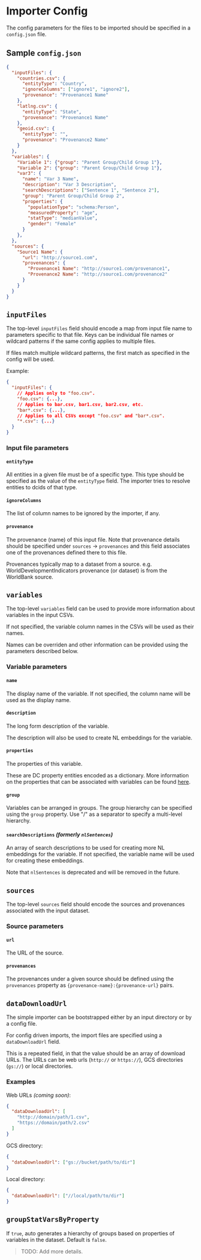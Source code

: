 # Importer Config

The config parameters for the files to be imported should be specified in a `config.json` file.

## Sample `config.json`

```json
{
  "inputFiles": {
    "countries.csv": {
      "entityType": "Country",
      "ignoreColumns": ["ignore1", "ignore2"],
      "provenance": "Provenance1 Name"
    },
    "latlng.csv": {
      "entityType": "State",
      "provenance": "Provenance1 Name"
    },
    "geoid.csv": {
      "entityType": "",
      "provenance": "Provenance2 Name"
    }
  },
  "variables": {
    "Variable 1": {"group": "Parent Group/Child Group 1"},
    "Variable 2": {"group": "Parent Group/Child Group 1"},
    "var3": {
      "name": "Var 3 Name",
      "description": "Var 3 Description",
      "searchDescriptions": ["Sentence 1", "Sentence 2"],
      "group": "Parent Group/Child Group 2",
      "properties": {
        "populationType": "schema:Person",
        "measuredProperty": "age",
        "statType": "medianValue",
        "gender": "Female"
      }
    },
  },
  "sources": {
    "Source1 Name": {
      "url": "http://source1.com",
      "provenances": {
        "Provenance1 Name": "http://source1.com/provenance1",
        "Provenance2 Name": "http://source1.com/provenance2"
      }
    }
  }
}
```

## `inputFiles`

The top-level `inputFiles` field should encode a map from input file name to parameters specific to that file.
Keys can be individual file names or wildcard patterns if the same config applies to multiple files.

If files match multiple wildcard patterns, the first match as specified in the config will be used.

Example:

```json
{
  "inputFiles": {
    // Applies only to "foo.csv".
    "foo.csv": {...},
    // Applies to bar.csv, bar1.csv, bar2.csv, etc.
    "bar*.csv": {...},
    // Applies to all CSVs except "foo.csv" and "bar*.csv".
    "*.csv": {...}
  }
}
```

### Input file parameters

#### `entityType`

All entities in a given file must be of a specific type. This type should be
specified as the value of the `entityType` field. The importer tries to resolve
entities to dcids of that type.

#### `ignoreColumns`

The list of column names to be ignored by the importer, if any.

#### `provenance`

The provenance (name) of this input file. 
Note that provenance details should be specified under `sources` -> `provenances` 
and this field associates one of the provenances defined there to this file.

Provenances typically map to a dataset from a source.
e.g. WorldDevelopmentIndicators provenance (or dataset) is from the WorldBank source.

## `variables`

The top-level `variables` field can be used to provide more information about variables 
in the input CSVs.

If not specified, the variable column names in the CSVs will be used as their names.

Names can be overriden and other information can be provided using the parameters described below.

### Variable parameters

#### `name`

The display name of the variable.
If not specified, the column name will be used as the display name.

#### `description`

The long form description of the variable.

The description will also be used to create NL embeddings for the variable.

#### `properties`

The properties of this variable.

These are DC property entities encoded as a dictionary.
More information on the properties that can be associated with variables can be found [here](https://github.com/datacommonsorg/data/blob/master/docs/representing_statistics.md#statisticalvariable).

#### `group`

Variables can be arranged in groups.
The group hierarchy can be specified using the `group` property.
Use "/" as a separator to specify a multi-level hierarchy.

#### `searchDescriptions` _(formerly `nlSentences`)_

An array of search descriptions to be used for creating more NL embeddings for the variable.
If not specified, the variable name will be used for creating these embeddings.

Note that `nlSentences` is deprecated and will be removed in the future.

## `sources`

The top-level `sources` field should encode the sources and provenances associated with the input dataset.

### Source parameters

#### `url`

The URL of the source.

#### `provenances`

The provenances under a given source should be defined using the `provenances` property as `{provenance-name}:{provenance-url}` pairs.

## `dataDownloadUrl`

The simple importer can be bootstrapped either by an input directory or by a config file.

For config driven imports, the import files are specified using a `dataDownloadUrl` field.

This is a repeated field, in that the value should be an array of download URLs. The URLs can be web urls (`http://` or `https://`), GCS directories (`gs://`) or local directories.

### Examples

Web URLs _(coming soon)_:

```json
{
  "dataDownloadUrl": [
    "http://domain/path/1.csv",
    "https://domain/path/2.csv"
  ]
}
```

GCS directory:

```json
{
  "dataDownloadUrl": ["gs://bucket/path/to/dir"]
}
```

Local directory:

```json
{
  "dataDownloadUrl": ["//local/path/to/dir"]
}
```

## `groupStatVarsByProperty`

If `true`, auto generates a hierarchy of groups based on properties of variables in the dataset. Default is `false`.

> TODO: Add more details.
